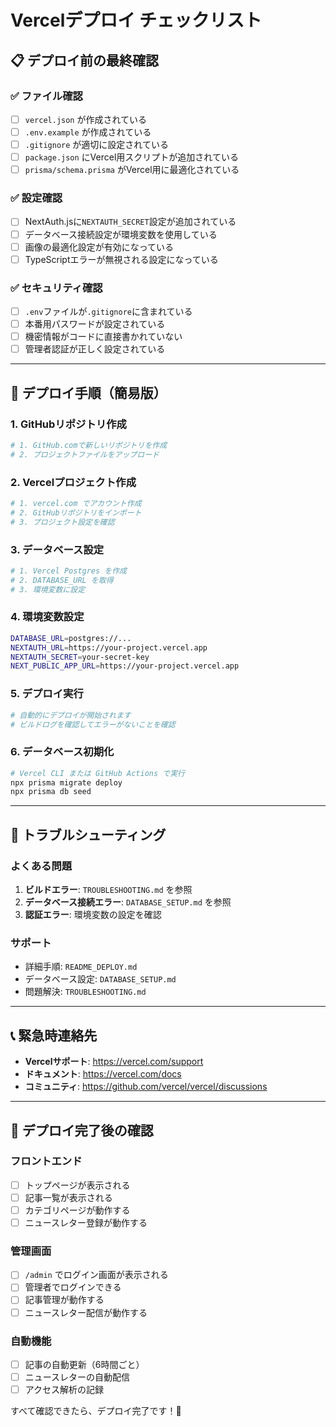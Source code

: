 
# Vercelデプロイ チェックリスト

## 📋 デプロイ前の最終確認

### ✅ ファイル確認
- [ ] `vercel.json` が作成されている
- [ ] `.env.example` が作成されている
- [ ] `.gitignore` が適切に設定されている
- [ ] `package.json` にVercel用スクリプトが追加されている
- [ ] `prisma/schema.prisma` がVercel用に最適化されている

### ✅ 設定確認
- [ ] NextAuth.jsに`NEXTAUTH_SECRET`設定が追加されている
- [ ] データベース接続設定が環境変数を使用している
- [ ] 画像の最適化設定が有効になっている
- [ ] TypeScriptエラーが無視される設定になっている

### ✅ セキュリティ確認
- [ ] `.env`ファイルが`.gitignore`に含まれている
- [ ] 本番用パスワードが設定されている
- [ ] 機密情報がコードに直接書かれていない
- [ ] 管理者認証が正しく設定されている

---

## 🚀 デプロイ手順（簡易版）

### 1. GitHubリポジトリ作成
```bash
# 1. GitHub.comで新しいリポジトリを作成
# 2. プロジェクトファイルをアップロード
```

### 2. Vercelプロジェクト作成
```bash
# 1. vercel.com でアカウント作成
# 2. GitHubリポジトリをインポート
# 3. プロジェクト設定を確認
```

### 3. データベース設定
```bash
# 1. Vercel Postgres を作成
# 2. DATABASE_URL を取得
# 3. 環境変数に設定
```

### 4. 環境変数設定
```bash
DATABASE_URL=postgres://...
NEXTAUTH_URL=https://your-project.vercel.app
NEXTAUTH_SECRET=your-secret-key
NEXT_PUBLIC_APP_URL=https://your-project.vercel.app
```

### 5. デプロイ実行
```bash
# 自動的にデプロイが開始されます
# ビルドログを確認してエラーがないことを確認
```

### 6. データベース初期化
```bash
# Vercel CLI または GitHub Actions で実行
npx prisma migrate deploy
npx prisma db seed
```

---

## 🔧 トラブルシューティング

### よくある問題
1. **ビルドエラー**: `TROUBLESHOOTING.md` を参照
2. **データベース接続エラー**: `DATABASE_SETUP.md` を参照
3. **認証エラー**: 環境変数の設定を確認

### サポート
- 詳細手順: `README_DEPLOY.md`
- データベース設定: `DATABASE_SETUP.md`
- 問題解決: `TROUBLESHOOTING.md`

---

## 📞 緊急時連絡先

- **Vercelサポート**: https://vercel.com/support
- **ドキュメント**: https://vercel.com/docs
- **コミュニティ**: https://github.com/vercel/vercel/discussions

---

## 🎉 デプロイ完了後の確認

### フロントエンド
- [ ] トップページが表示される
- [ ] 記事一覧が表示される
- [ ] カテゴリページが動作する
- [ ] ニュースレター登録が動作する

### 管理画面
- [ ] `/admin` でログイン画面が表示される
- [ ] 管理者でログインできる
- [ ] 記事管理が動作する
- [ ] ニュースレター配信が動作する

### 自動機能
- [ ] 記事の自動更新（6時間ごと）
- [ ] ニュースレターの自動配信
- [ ] アクセス解析の記録

すべて確認できたら、デプロイ完了です！🎉
